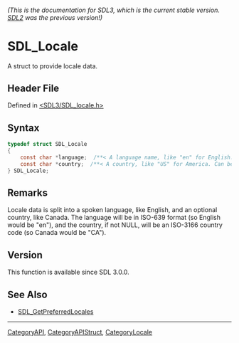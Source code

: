 ###### (This is the documentation for SDL3, which is the current stable version. [SDL2](https://wiki.libsdl.org/SDL2/) was the previous version!)
# SDL_Locale

A struct to provide locale data.

## Header File

Defined in [<SDL3/SDL_locale.h>](https://github.com/libsdl-org/SDL/blob/main/include/SDL3/SDL_locale.h)

## Syntax

```c
typedef struct SDL_Locale
{
    const char *language;  /**< A language name, like "en" for English. */
    const char *country;  /**< A country, like "US" for America. Can be NULL. */
} SDL_Locale;
```

## Remarks

Locale data is split into a spoken language, like English, and an optional
country, like Canada. The language will be in ISO-639 format (so English
would be "en"), and the country, if not NULL, will be an ISO-3166 country
code (so Canada would be "CA").

## Version

This function is available since SDL 3.0.0.

## See Also

- [SDL_GetPreferredLocales](SDL_GetPreferredLocales)

----
[CategoryAPI](CategoryAPI), [CategoryAPIStruct](CategoryAPIStruct), [CategoryLocale](CategoryLocale)


